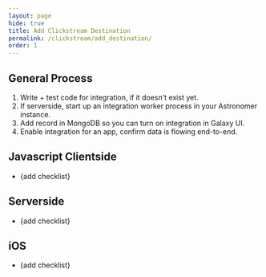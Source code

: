 ```yaml
---
layout: page
hide: true
title: Add Clickstream Destination
permalink: /clickstream/add_destination/
order: 1
---
```


## General Process

1. Write + test code for integration, if it doesn't exist yet.
1. If serverside, start up an integration worker process in your Astronomer instance.
1. Add record in MongoDB so you can turn on integration in Galaxy UI.
1. Enable integration for an app, confirm data is flowing end-to-end.

## Javascript Clientside

* {add checklist}

## Serverside

* {add checklist}

## iOS

* {add checklist}
